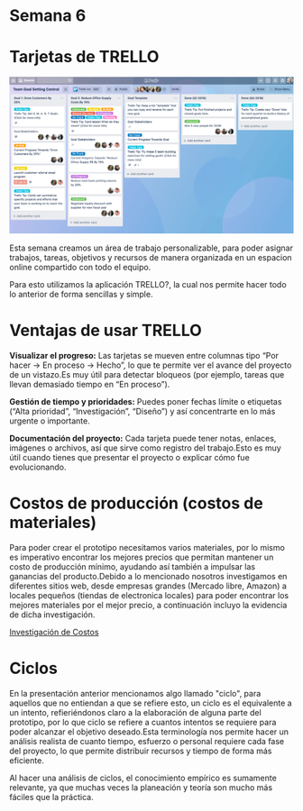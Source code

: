 # Semana 6

# Tarjetas de TRELLO

![Trello1](../recursos/imgs/TRELLO_img.png)

Esta semana creamos un área de trabajo personalizable, para poder asignar trabajos, tareas, objetivos y recursos de manera organizada en un espacion online compartido con todo el equipo.

Para esto utilizamos la aplicación TRELLO?, la cual nos permite hacer todo lo anterior de forma sencillas y simple.

# Ventajas de usar TRELLO

**Visualizar el progreso:** Las tarjetas se mueven entre columnas tipo “Por hacer → En proceso → Hecho”, lo que te permite ver el avance del proyecto de un vistazo.Es muy útil para detectar bloqueos (por ejemplo, tareas que llevan demasiado tiempo en “En proceso”).

**Gestión de tiempo y prioridades:** Puedes poner fechas límite o etiquetas (“Alta prioridad”, “Investigación”, “Diseño”) y así concentrarte en lo más urgente o importante.

**Documentación del proyecto:**  Cada tarjeta puede tener notas, enlaces, imágenes o archivos, así que sirve como registro del trabajo.Esto es muy útil cuando tienes que presentar el proyecto o explicar cómo fue evolucionando.

# Costos de producción (costos de materiales)

Para poder crear el prototipo necesitamos varios materiales, por lo mismo es imperativo encontrar los mejores precios que permitan mantener un costo de producción mínimo, ayudando así también a impulsar las ganancias del producto.Debido a lo mencionado nosotros investigamos en diferentes sitios web, desde empresas grandes (Mercado libre, Amazon) a locales pequeños (tiendas de electronica locales) para poder encontrar los mejores materiales por el mejor precio, a continuación incluyo la evidencia de dicha investigación.

[Investigación de Costos](https://www.canva.com/design/DAG1bsu4Fcg/8mSzcyeuKD5USAmkrbKcHw/edit)

# Ciclos

En la presentación anterior mencionamos algo llamado "ciclo", para aquellos que no entiendan a que se refiere esto, un ciclo es el equivalente a un intento, refieriéndonos claro a la elaboración de alguna parte del prototipo, por lo que ciclo se refiere a cuantos intentos se requiere para poder alcanzar el objetivo deseado.Esta terminología nos permite hacer un análisis realista de cuanto tiempo, esfuerzo o personal requiere cada fase del proyecto, lo que permite distribuir recursos y tiempo de forma más eficiente.

Al hacer una análisis de ciclos, el conocimiento empírico es sumamente relevante, ya que muchas veces la planeación y teoría son mucho más fáciles que la práctica.